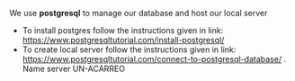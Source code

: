 We use **postgresql** to manage our database and host our local server
- To install postgres follow the instructions given in link: https://www.postgresqltutorial.com/install-postgresql/
- To create local server follow the instructions given in link: https://www.postgresqltutorial.com/connect-to-postgresql-database/ . Name server UN-ACARREO
